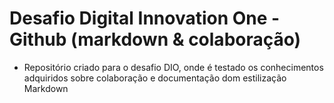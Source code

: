 # Desafio Digital Innovation One - Github (markdown & colaboração)

* Repositório criado para o desafio DIO, onde é testado os conhecimentos adquiridos sobre colaboração e documentação dom estilização Markdown

